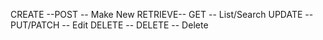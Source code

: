 CREATE --POST -- Make New
RETRIEVE-- GET -- List/Search
UPDATE -- PUT/PATCH -- Edit
DELETE -- DELETE -- Delete